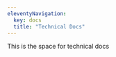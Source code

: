 ```yaml
---
eleventyNavigation:
  key: docs
  title: "Technical Docs"
---
```


This is the space for technical docs
